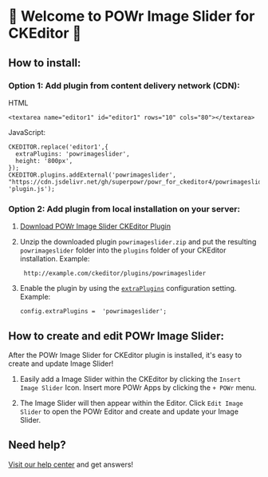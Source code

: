 # 🎉 Welcome to POWr Image Slider for CKEditor 🎉

## How to install:

### Option 1: Add plugin from content delivery network (CDN):
HTML

    <textarea name="editor1" id="editor1" rows="10" cols="80"></textarea>

JavaScript:

    CKEDITOR.replace('editor1',{
      extraPlugins: 'powrimageslider',
      height: '800px',
    });
    CKEDITOR.plugins.addExternal('powrimageslider', "https://cdn.jsdelivr.net/gh/superpowr/powr_for_ckeditor4/powrimageslider/", 'plugin.js');

### Option 2: Add plugin from local installation on your server:
1.  [Download POWr Image Slider CKEditor Plugin](https://cdn.jsdelivr.net/gh/superpowr/powr_for_ckeditor4/powrimageslider/powrimageslider.zip)
2. Unzip the downloaded plugin  `powrimageslider.zip`  and put the resulting `powrimageslider` folder into the  `plugins`  folder of your CKEditor installation. Example:

	    http://example.com/ckeditor/plugins/powrimageslider

3.  Enable the plugin by using the  [`extraPlugins`](https://ckeditor.com/docs/ckeditor4/latest/api/CKEDITOR_config.html#cfg-extraPlugins)  configuration setting. Example:

	    config.extraPlugins =  'powrimageslider';



## How to create and edit POWr Image Slider:

After the POWr Image Slider for CKEditor plugin is installed, it's easy to create and update Image Slider!

1. Easily add a Image Slider within the CKEditor by clicking the `Insert Image Slider` Icon. Insert more POWr Apps by clicking the `+ POWr` menu.

2. The Image Slider will then appear within the Editor. Click `Edit Image Slider` to open the POWr Editor and create and update your Image Slider.

## Need help?
[Visit our help center](https://www.powr.io/knowledge-base) and get answers!
